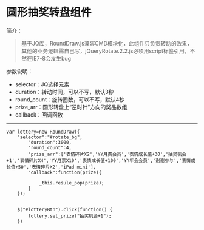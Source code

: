 圆形抽奖转盘组件
=========

简介：
> 基于JQ库，RoundDraw.js兼容CMD模块化，此组件只负责转动的效果，其他的业务逻辑需自己写，jQueryRotate.2.2.js必须用script标签引用，不然在IE7-8会发生bug

参数说明：

- selector：JQ选择元素
- duration：转动时间，可以不写，默认3秒
- round_count：旋转圈数，可以不写，默认4秒
- prize_arr：圆形转盘上“逆时针”方向的奖品数组
- callback：回调函数


----------



    var lottery=new RoundDraw({
	    "selector":"#rotate_bg",
	        "duration":3000,
	        "round_count":4,
	        "prize_arr":['表情碎片X2','YY月费会员','表情成长值+30','抽奖机会+1','表情碎片X4','YY月票X10','表情成长值+100','YY年会会员','谢谢参与','表情成长值+50','表情碎片X2','iPad mini'],
	        "callback":function(prize){
	
	            _this.resule_pop(prize);
	        }
	    });


        $("#lotteryBtn").click(function() {
            lottery.set_prize("抽奖机会+1");
        })